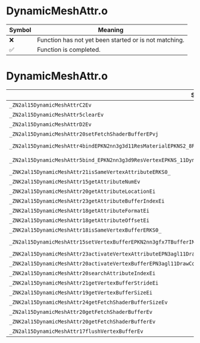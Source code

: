 # DynamicMeshAttr.o
| Symbol | Meaning 
| ------------- | ------------- 
| :x: | Function has not yet been started or is not matching. 
| :white_check_mark: | Function is completed. 


# DynamicMeshAttr.o
| Symbol (Mangled) | Symbol (Demangled) | Decompiled? |
| ------------- |  ------------- | ------------- |
| `_ZN2al15DynamicMeshAttrC2Ev` | `al::DynamicMeshAttr::DynamicMeshAttr(void)` | :white_check_mark: |
| `_ZN2al15DynamicMeshAttr5clearEv` | `al::DynamicMeshAttr::clear(void)` | :white_check_mark: |
| `_ZN2al15DynamicMeshAttrD2Ev` | `al::DynamicMeshAttr::~DynamicMeshAttr()` | :white_check_mark: |
| `_ZN2al15DynamicMeshAttr20setFetchShaderBufferEPvj` | `al::DynamicMeshAttr::setFetchShaderBuffer(void *,unsigned int)` | :white_check_mark: |
| `_ZN2al15DynamicMeshAttr4bindEPKN2nn3g3d11ResMaterialEPKNS2_8ResShapeEPKNS_11DynamicMeshEPKNS2_15ResShadingModelEPKNS2_16ResShaderProgramE` | `al::DynamicMeshAttr::bind(nn::g3d::ResMaterial const*,nn::g3d::ResShape const*,al::DynamicMesh const*,nn::g3d::ResShadingModel const*,nn::g3d::ResShaderProgram const*)` | :white_check_mark: |
| `_ZN2al15DynamicMeshAttr5bind_EPKN2nn3g3d9ResVertexEPKNS_11DynamicMeshERKN4sead11UnsafeArrayINS0_9AttributeELi16EEEi` | `al::DynamicMeshAttr::bind_(nn::g3d::ResVertex const*,al::DynamicMesh const*,sead::UnsafeArray<al::DynamicMeshAttr::Attribute,16> const&,int)` | :white_check_mark: |
| `_ZNK2al15DynamicMeshAttr21isSameVertexAttributeERKS0_` | `al::DynamicMeshAttr::isSameVertexAttribute(al::DynamicMeshAttr const&)const` | :white_check_mark: |
| `_ZNK2al15DynamicMeshAttr15getAttributeNumEv` | `al::DynamicMeshAttr::getAttributeNum(void)const` | :white_check_mark: |
| `_ZNK2al15DynamicMeshAttr20getAttributeLocationEi` | `al::DynamicMeshAttr::getAttributeLocation(int)const` | :white_check_mark: |
| `_ZNK2al15DynamicMeshAttr23getAttributeBufferIndexEi` | `al::DynamicMeshAttr::getAttributeBufferIndex(int)const` | :white_check_mark: |
| `_ZNK2al15DynamicMeshAttr18getAttributeFormatEi` | `al::DynamicMeshAttr::getAttributeFormat(int)const` | :white_check_mark: |
| `_ZNK2al15DynamicMeshAttr18getAttributeOffsetEi` | `al::DynamicMeshAttr::getAttributeOffset(int)const` | :white_check_mark: |
| `_ZNK2al15DynamicMeshAttr18isSameVertexBufferERKS0_` | `al::DynamicMeshAttr::isSameVertexBuffer(al::DynamicMeshAttr const&)const` | :white_check_mark: |
| `_ZN2al15DynamicMeshAttr15setVertexBufferEPKN2nn3gfx7TBufferINS2_12ApiVariationINS2_7ApiTypeILi4EEENS2_10ApiVersionILi8EEEEEEEiii` | `al::DynamicMeshAttr::setVertexBuffer(nn::gfx::TBuffer<nn::gfx::ApiVariation<nn::gfx::ApiType<4>,nn::gfx::ApiVersion<8>>> const*,int,int,int)` | :white_check_mark: |
| `_ZNK2al15DynamicMeshAttr23activateVertexAttributeEPN3agl11DrawContextE` | `al::DynamicMeshAttr::activateVertexAttribute(agl::DrawContext *)const` | :white_check_mark: |
| `_ZNK2al15DynamicMeshAttr20activateVertexBufferEPN3agl11DrawContextE` | `al::DynamicMeshAttr::activateVertexBuffer(agl::DrawContext *)const` | :white_check_mark: |
| `_ZNK2al15DynamicMeshAttr20searchAttributeIndexEi` | `al::DynamicMeshAttr::searchAttributeIndex(int)const` | :white_check_mark: |
| `_ZNK2al15DynamicMeshAttr21getVertexBufferStrideEi` | `al::DynamicMeshAttr::getVertexBufferStride(int)const` | :white_check_mark: |
| `_ZNK2al15DynamicMeshAttr19getVertexBufferSizeEi` | `al::DynamicMeshAttr::getVertexBufferSize(int)const` | :white_check_mark: |
| `_ZNK2al15DynamicMeshAttr24getFetchShaderBufferSizeEv` | `al::DynamicMeshAttr::getFetchShaderBufferSize(void)const` | :white_check_mark: |
| `_ZN2al15DynamicMeshAttr20getFetchShaderBufferEv` | `al::DynamicMeshAttr::getFetchShaderBuffer(void)` | :white_check_mark: |
| `_ZNK2al15DynamicMeshAttr20getFetchShaderBufferEv` | `al::DynamicMeshAttr::getFetchShaderBuffer(void)const` | :white_check_mark: |
| `_ZN2al15DynamicMeshAttr17flushVertexBufferEv` | `al::DynamicMeshAttr::flushVertexBuffer(void)` | :white_check_mark: |
